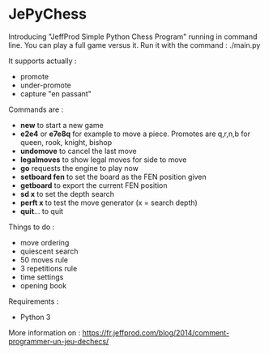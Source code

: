 JePyChess
=========

Introducing "JeffProd Simple Python Chess Program" running in command line.
You can play a full game versus it.
Run it with the command : ./main.py

It supports actually :
- promote
- under-promote
- capture "en passant"

Commands are :
- **new** to start a new game
- **e2e4** or **e7e8q** for example to move a piece. Promotes are q,r,n,b for queen, rook, knight, bishop
- **undomove** to cancel the last move
- **legalmoves** to show legal moves for side to move
- **go** requests the engine to play now
- **setboard fen** to set the board as the FEN position given
- **getboard** to export the current FEN position
- **sd x** to set the depth search
- **perft x** to test the move generator (x = search depth)
- **quit**... to quit

Things to do :
- move ordering
- quiescent search
- 50 moves rule
- 3 repetitions rule
- time settings
- opening book

Requirements :
- Python 3

More information on :
https://fr.jeffprod.com/blog/2014/comment-programmer-un-jeu-dechecs/
